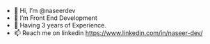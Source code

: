 - 👋 Hi, I’m @naseerdev
- 👀 I’m  Front End Development
- 👀 Having 3 years of Experience.
- 📫 Reach me on linkedin https://www.linkedin.com/in/naseer-dev/


